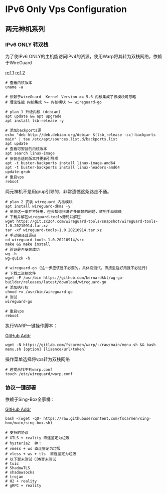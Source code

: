 # IPv6 Only Vps Configuration

## 两元神机系列

### IPv6 ONLY 转双栈

为了使IPv6 ONLY的主机能访问IPv4的资源，使用Warp将其转为双栈网络，依赖于WireGuard

[ref 1](https://www.moeelf.com/archives/299.html)	[ref 2](https://support.huaweicloud.com/hce_faq/hce_03_0006.html)

```shell
# 查看内核版本
uname -a

# 依赖于wireGuard  Kernel Version >= 5.6 内核集成了该模块可忽略
# 理论性能 内核集成 >= 内核模块 >= wireguard-go

# plan 1 升级内核 (debian)
apt update && apt upgrade
apt install lsb-release -y

# 添加backports源
echo "deb http://deb.debian.org/debian $(lsb_release -sc)-backports main" | tee /etc/apt/sources.list.d/backports.list
apt update
# 查看可安装的内核版本
apt search linux-image
# 安装合适的版本并更新引导项
apt -t buster-backports install linux-image-amd64
apt -t buster-backports install linux-headers-amd64
update-grub
# 重启vps
reboot
```

两元神机不是用grup引导的，非常遗憾这条路走不通。

```shell
# plan 2 安装 wireguard 内核模块
apt install wireguard-dkms -y
# 亲测这一条并不好用，但会帮你扫清许多依赖的问题，转到手动编译
# 下载并解压wireguard-tools源码并解压
wget https://git.zx2c4.com/wireguard-tools/snapshot/wireguard-tools-1.0.20210914.tar.xz
tar -xf wireguard-tools-1.0.20210914.tar.xz
# 手动编译其源码
cd wireguard-tools-1.0.20210914/src
make && make install
# 验证是否安装成功
wg -h
wg-quick -h

# wireguard-go (这一步应该是不必要的，具体没测试，直接重启好用就不必进行)
# 下载二进制文件
wget -P /usr/bin https://github.com/bernardkkt/wg-go-builder/releases/latest/download/wireguard-go
# 添加执行权
chmod +x /usr/bin/wireguard-go
# 测试
wireguard-go

# 重启vps
reboot
```

执行WARP一键操作脚本：

[GitHub Addr](https://github.com/fscarmen/warp-sh)

```shell
wget -N https://gitlab.com/fscarmen/warp/-/raw/main/menu.sh && bash menu.sh [option] [lisence/url/token]
```

操作菜单选择将vps转为双栈网络

```shell
# 若提示找不到warp.conf
touch /etc/wireguard/warp.conf
```

### 协议一键部署

依赖于Sing-Box全家桶：

[GitHub Addr](https://github.com/fscarmen/sing-box)

```shell
bash <(wget -qO- https://raw.githubusercontent.com/fscarmen/sing-box/main/sing-box.sh)
```

```shell
# 支持的协议
# XTLS + reality 直连鉴定为垃圾
# hysteria2  神！
# vmess + ws 直连鉴定为垃圾
# vless + ws + tls  直连鉴定为垃圾
# 以下暂未测试 CDN暂未测试
# tuic 
# ShadowTLS 
# shadowsocks 
# trojan 
# H2 + reality 
# gRPC + reality
```

